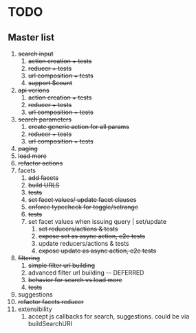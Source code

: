# TODO

## Master list  
1. ~~search input~~
    1. ~~action creation + tests~~
    2. ~~reducer + tests~~
    3. ~~url composition + tests~~
    4. ~~support $count~~
2. ~~api verions~~
    1. ~~action creation + tests~~
    2. ~~reducer + tests~~
    3. ~~url composition + tests~~
3. ~~search parameters~~
    1. ~~create generic action for all params~~
    2. ~~reducer + tests~~
    3. ~~url composition + tests~~
4. ~~paging~~
5. ~~load more~~
5. ~~refactor actions~~
4. facets
    1. ~~add facets~~
    2. ~~build URLS~~
    3. ~~tests~~
    4. ~~set facet values/ update facet clauses~~
    5. ~~enforce typecheck for toggle/setrange~~
    5. ~~tests~~
    6. set facet values when issuing query | set/update
        1. ~~set reducers/actions & tests~~
        2. ~~expose set as async action, e2e tests~~
        3. update reducers/actions & tests
        4. ~~expose update as async action, e2e tests~~
5. ~~filtering~~
    1. ~~simple filter url building~~
    2. advanced filter url building -- DEFERRED
    3. ~~behavior for search vs load more~~
    4. ~~tests~~
5. suggestions
7. ~~refactor facets reducer~~
6. extensibility
    1. accept js callbacks for search, suggestions. could be via buildSearchURI
